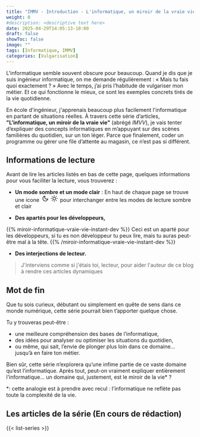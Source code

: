 ```yaml
---
title: "IMMV - Introduction - L'informatique, un miroir de la vraie vie"
weight: 0
#description: <descriptive text here>
date: 2025-04-29T14:05:13-10:00
draft: false
showToc: false
image: ""
tags: [Informatique, IMMV]
categories: [Vulgarisation]
---
```


L'informatique semble souvent obscure pour beaucoup. Quand je dis que je suis ingénieur informatique, on me demande régulièrement : « Mais tu fais quoi exactement ? »
Avec le temps, j’ai pris l’habitude de vulgariser mon métier. Et ce qui fonctionne le mieux, ce sont les exemples concrets tirés de la vie quotidienne.

En école d'ingénieur, j'apprenais beaucoup plus facilement l'informatique en partant de situations réelles.
À travers cette série d’articles, **"L’informatique, un miroir de la vraie vie"** (abrégé *IMVV*), je vais tenter d’expliquer des concepts informatiques en m’appuyant sur des scènes familières du quotidien, sur un ton léger.
Parce que finalement, coder un programme ou gérer une file d’attente au magasin, ce n’est pas si différent.

## Informations de lecture
Avant de lire les articles listés en bas de cette page, quelques informations pour vous faciliter la lecture, vous trouverez :

- **Un mode sombre et un mode clair** : En haut de chaque page se trouve une icone <svg id="moon" xmlns="http://www.w3.org/2000/svg" width="24" height="18" viewBox="0 0 24 24" fill="none" stroke="currentColor" stroke-width="2" stroke-linecap="round" stroke-linejoin="round"><path d="M21 12.79A9 9 0 1 1 11.21 3 7 7 0 0 0 21 12.79z"></path></svg><svg id="sun" xmlns="http://www.w3.org/2000/svg" width="24" height="18" viewBox="0 0 24 24" fill="none" stroke="currentColor" stroke-width="2" stroke-linecap="round" stroke-linejoin="round"><circle cx="12" cy="12" r="5"></circle><line x1="12" y1="1" x2="12" y2="3"></line><line x1="12" y1="21" x2="12" y2="23"></line><line x1="4.22" y1="4.22" x2="5.64" y2="5.64"></line><line x1="18.36" y1="18.36" x2="19.78" y2="19.78"></line><line x1="1" y1="12" x2="3" y2="12"></line><line x1="21" y1="12" x2="23" y2="12"></line><line x1="4.22" y1="19.78" x2="5.64" y2="18.36"></line><line x1="18.36" y1="5.64" x2="19.78" y2="4.22"></line></svg> pour interchanger entre les modes de lecture sombre et clair

- **Des apartés pour les développeurs,**

{{% miroir-informatique-vraie-vie-instant-dev %}}
Ceci est un aparté pour les développeurs, si tu es non développeur tu peux lire, mais tu auras peut-être mal à la tête.
{{% /miroir-informatique-vraie-vie-instant-dev %}}

- **Des interjections de lecteur.**

>J'interviens comme si j'étais toi, lecteur, pour aider l'auteur de ce blog à rendre ces articles dynamiques


## Mot de fin

Que tu sois curieux, débutant ou simplement en quête de sens dans ce monde numérique, cette série pourrait bien t’apporter quelque chose.

Tu y trouveras peut-être :
- une meilleure compréhension des bases de l’informatique,
- des idées pour analyser ou optimiser les situations du quotidien,
- ou même, qui sait, l’envie de plonger plus loin dans ce domaine… jusqu’à en faire ton métier.

Bien sûr, cette série n’explorera qu’une infime partie de ce vaste domaine qu’est l’informatique.
Après tout, peut-on vraiment expliquer entièrement l'informatique... un domaine qui, justement, est le miroir de la vie* ?

*: cette analogie est à prendre avec recul : l’informatique ne reflète pas toute la complexité de la vie.

## Les articles de la série (En cours de rédaction)

{{< list-series >}}